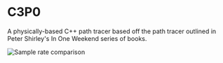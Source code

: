 # C3P0
A physically-based C++ path tracer based off the path tracer outlined in Peter Shirley's In One Weekend series of books.

![Sample rate comparison](https://i.imgur.com/2o21fUY.jpg)

